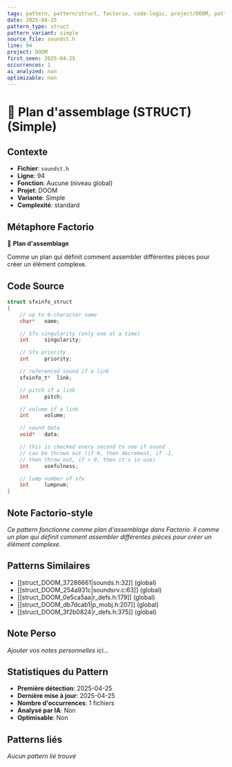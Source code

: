```yaml
---
tags: pattern, pattern/struct, factorio, code-logic, project/DOOM, pattern/variant/simple
date: 2025-04-25
pattern_type: struct
pattern_variant: simple
source_file: soundst.h
line: 94
project: DOOM
first_seen: 2025-04-25
occurrences: 1
ai_analyzed: non
optimizable: non
---
```


# 📐 Plan d'assemblage (STRUCT) (Simple)

## Contexte
- **Fichier**: `soundst.h`
- **Ligne**: 94
- **Fonction**: Aucune (niveau global)
- **Projet**: DOOM
- **Variante**: Simple
- **Complexité**: standard

## Métaphore Factorio
📐 **Plan d'assemblage**

Comme un plan qui définit comment assembler différentes pièces pour créer un élément complexe.

## Code Source
```c
struct sfxinfo_struct
{
    // up to 6-character name
    char*	name;

    // Sfx singularity (only one at a time)
    int		singularity;

    // Sfx priority
    int		priority;

    // referenced sound if a link
    sfxinfo_t*	link;

    // pitch if a link
    int		pitch;

    // volume if a link
    int		volume;

    // sound data
    void*	data;

    // this is checked every second to see if sound
    // can be thrown out (if 0, then decrement, if -1,
    // then throw out, if > 0, then it's in use)
    int		usefulness;

    // lump number of sfx
    int		lumpnum;		
}
```

## Note Factorio-style
*Ce pattern fonctionne comme plan d'assemblage dans Factorio. Il comme un plan qui définit comment assembler différentes pièces pour créer un élément complexe.*

## Patterns Similaires
- [[struct_DOOM_37286661|sounds.h:32]] (global)
- [[struct_DOOM_254a931c|soundsrv.c:63]] (global)
- [[struct_DOOM_0e5ca5aa|r_defs.h:179]] (global)
- [[struct_DOOM_db7dcab1|p_mobj.h:207]] (global)
- [[struct_DOOM_3f2b0824|r_defs.h:375]] (global)

## Note Perso
*Ajouter vos notes personnelles ici...*

## Statistiques du Pattern
- **Première détection**: 2025-04-25
- **Dernière mise à jour**: 2025-04-25
- **Nombre d'occurrences**: 1 fichiers
- **Analysé par IA**: Non
- **Optimisable**: Non

## Patterns liés
*Aucun pattern lié trouvé*
